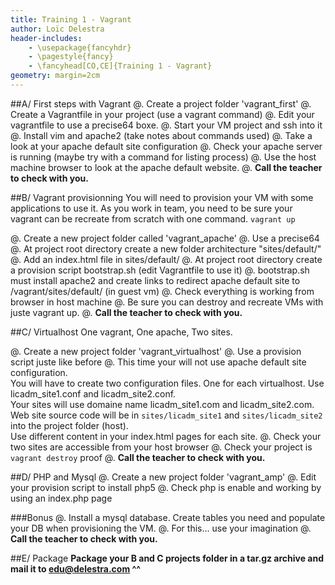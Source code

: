 ```yaml
---
title: Training 1 - Vagrant
author: Loïc Delestra
header-includes:
    - \usepackage{fancyhdr}
    - \pagestyle{fancy}
    - \fancyhead[CO,CE]{Training 1 - Vagrant}
geometry: margin=2cm
---
```


##A/ First steps with Vagrant
@. Create a project folder 'vagrant\_first'
@. Create a Vagrantfile in your project (use a vagrant command)
@. Edit your vagrantfile to use a precise64 boxe.
@. Start your VM project and ssh into it
@. Install vim and apache2 (take notes about commands used)
@. Take a look at your apache default site configuration
@. Check your apache server is running (maybe try with a command for listing process)
@. Use the host machine browser to look at the apache default website.
@. **Call the teacher to check with you.**


##B/ Vagrant provisionning
You will need to provision your VM with some applications to use it.
As you work in team, you need to be sure your vagrant can be recreate from scratch with one command.
`vagrant up`

@. Create a new project folder called 'vagrant\_apache'
@. Use a precise64
@. At project root directory create a new folder architecture "sites/default/"
@. Add an index.html file in sites/default/
@. At project root directory create a provision script bootstrap.sh (edit Vagrantfile to use it)
@. bootstrap.sh must install apache2 and create links to redirect apache default site to /vagrant/sites/default/ (in guest vm)
@. Check everything is working from browser in host machine
@. Be sure you can destroy and recreate VMs with juste vagrant up.
@. **Call the teacher to check with you.**

##C/ Virtualhost
One vagrant, One apache, Two sites.

@. Create a new project folder 'vagrant\_virtualhost'
@. Use a provision script juste like before
@. This time your will not use apache default site configuration.   
You will have to create two configuration files. One for each virtualhost. Use licadm\_site1.conf and licadm\_site2.conf.   
Your sites will use domaine name licadm\_site1.com and licadm\_site2.com.   
Web site source code will be in `sites/licadm_site1` and `sites/licadm_site2` into the project folder (host).   
Use different content in your index.html pages for each site.
@. Check your two sites are accessible from your host browser
@. Check your project is `vagrant destroy` proof
@. **Call the teacher to check with you.**

##D/ PHP and Mysql
@. Create a new project folder 'vagrant\_amp'
@. Edit your provision script to install php5
@. Check php is enable and working by using an index.php page

###Bonus
@. Install a mysql database. Create tables you need and populate your DB when provisioning the VM.
@. For this... use your imagination
@. **Call the teacher to check with you.**

##E/ Package
**Package your B and C projects folder in a tar.gz archive and mail it to edu@delestra.com ^^**


